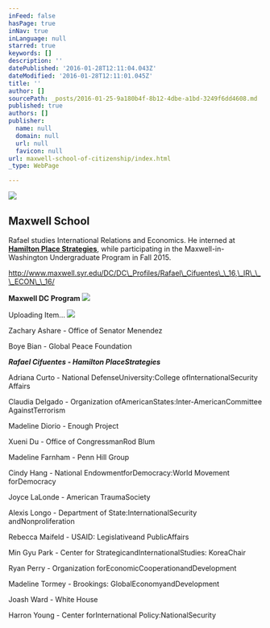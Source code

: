 ```yaml
---
inFeed: false
hasPage: true
inNav: true
inLanguage: null
starred: true
keywords: []
description: ''
datePublished: '2016-01-28T12:11:04.043Z'
dateModified: '2016-01-28T12:11:01.045Z'
title: ''
author: []
sourcePath: _posts/2016-01-25-9a180b4f-8b12-4dbe-a1bd-3249f6dd4608.md
published: true
authors: []
publisher:
  name: null
  domain: null
  url: null
  favicon: null
url: maxwell-school-of-citizenship/index.html
_type: WebPage

---
```

![](https://s3-us-west-2.amazonaws.com/the-grid-img/p/f5e0c4937954763ff4988c47e6f2625860fcf89c.jpg)

## Maxwell School

Rafael studies International Relations and Economics. He interned at [**Hamilton Place Strategies**][0], while participating in the Maxwell-in-Washington Undergraduate Program in Fall 2015\.

http://www.maxwell.syr.edu/DC/DC\_Profiles/Rafael\_Cifuentes\_\_16,\_IR\_\_\_ECON\_\_16/

**Maxwell DC Program**
![](https://imgflo.herokuapp.com/graph/vahj1ThiexotieMo/506b3c1426b80bb278c998a23b2bd19a/passthrough.jpg?height=133&input=https%3A%2F%2Fs3-us-west-2.amazonaws.com%2Fthe-grid-img%2Fp%2Fc0c03d8e9bac181325104761cdf61d7732a7f1d1.jpg&width=750)

Uploading Item...
![](https://the-grid-user-content.s3-us-west-2.amazonaws.com/5f069294-7fb1-4f28-9ebb-fd072396eba9.jpg)

Zachary Ashare - Office of Senator Menendez

Boye Bian - Global Peace Foundation

**_Rafael Cifuentes - Hamilton PlaceStrategies_**

Adriana Curto - National DefenseUniversity:College ofInternationalSecurity Affairs

Claudia Delgado - Organization ofAmericanStates:Inter-AmericanCommittee AgainstTerrorism

Madeline Diorio - Enough Project

Xueni Du - Office of CongressmanRod Blum

Madeline Farnham - Penn Hill Group

Cindy Hang - National EndowmentforDemocracy:World Movement forDemocracy

Joyce LaLonde - American TraumaSociety

Alexis Longo - Department of State:InternationalSecurity andNonproliferation

Rebecca Maifeld - USAID: Legislativeand PublicAffairs

Min Gyu Park - Center for StrategicandInternationalStudies: KoreaChair

Ryan Perry - Organization forEconomicCooperationandDevelopment

Madeline Tormey - Brookings: GlobalEconomyandDevelopment

Joash Ward - White House

Harron Young - Center forInternational Policy:NationalSecurity

[0]: https://thegrid.ai/rcgliv/hamilton-place/